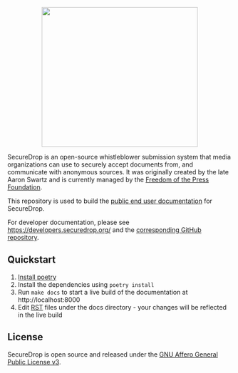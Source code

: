 <p align="center">
  <img src="/static/i/logo.png" width="350" height="314">
</p>

SecureDrop is an open-source whistleblower submission system that media organizations can use to securely accept documents from, and communicate with anonymous sources. It was originally created by the late Aaron Swartz and is currently managed by the [Freedom of the Press Foundation](https://freedom.press).

This repository is used to build the [public end user documentation](https://docs.securedrop.org/) for SecureDrop.

For developer documentation, please see https://developers.securedrop.org/ and the [corresponding GitHub repository](https://github.com/freedomofpress/securedrop-dev-docs/).

## Quickstart

1. [Install poetry](https://python-poetry.org/docs/#installation)
2. Install the dependencies using `poetry install`
3. Run `make docs` to start a live build of the documentation at http://localhost:8000
4. Edit [RST](https://www.sphinx-doc.org/en/master/usage/restructuredtext/basics.html) files under the docs directory - your changes will be reflected in the live build

## License

SecureDrop is open source and released under the [GNU Affero General Public License v3](/LICENSE).

